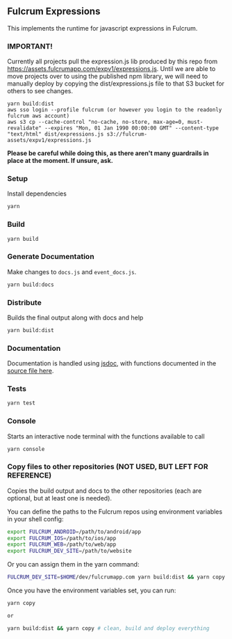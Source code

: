 ## Fulcrum Expressions

This implements the runtime for javascript expressions in Fulcrum.

### IMPORTANT!
Currently all projects pull the expression.js lib produced by this repo from https://assets.fulcrumapp.com/expv1/expressions.js. Until we are able to move projects over to using the published npm library, we will need to manually deploy by copying the dist/expressions.js file to that S3 bucket for others to see changes.
```
yarn build:dist
aws sso login --profile fulcrum (or however you login to the readonly fulcrum aws account)
aws s3 cp --cache-control "no-cache, no-store, max-age=0, must-revalidate" --expires "Mon, 01 Jan 1990 00:00:00 GMT" --content-type "text/html" dist/expressions.js s3://fulcrum-assets/expv1/expressions.js

```
**Please be careful while doing this, as there aren't many guardrails in place at the moment. If unsure, ask.**

### Setup

Install dependencies

```sh
yarn
```

### Build

```sh
yarn build
```

### Generate Documentation

Make changes to `docs.js` and `event_docs.js`.

```sh
yarn build:docs
```

### Distribute

Builds the final output along with docs and help

```sh
yarn build:dist
```

### Documentation

Documentation is handled using [jsdoc](http://usejsdoc.org/), with functions documented in the [source file here](https://github.com/fulcrumapp/fulcrum-expressions/blob/master/docs/docs.js).

### Tests

```sh
yarn test
```

### Console

Starts an interactive node terminal with the functions available to call

```sh
yarn console
```

### Copy files to other repositories (NOT USED, BUT LEFT FOR REFERENCE)

Copies the build output and docs to the other repositories (each are optional, but at least one is needed).

You can define the paths to the Fulcrum repos using environment variables in your shell config:

```sh
export FULCRUM_ANDROID=/path/to/android/app
export FULCRUM_IOS=/path/to/ios/app
export FULCRUM_WEB=/path/to/web/app
export FULCRUM_DEV_SITE=/path/to/website
```

Or you can assign them in the yarn command:

```sh
FULCRUM_DEV_SITE=$HOME/dev/fulcrumapp.com yarn build:dist && yarn copy
```

Once you have the environment variables set, you can run:

```sh
yarn copy

or

yarn build:dist && yarn copy # clean, build and deploy everything
```
